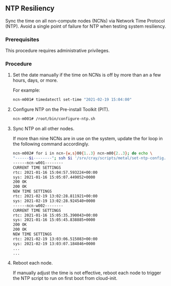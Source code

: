 ## NTP Resiliency

Sync the time on all non-compute nodes \(NCNs\) via Network Time Protocol \(NTP\). Avoid a single point of failure for NTP when testing system resiliency.

### Prerequisites

This procedure requires administrative privileges.

### Procedure

1.  Set the date manually if the time on NCNs is off by more than an a few hours, days, or more.

    For example:

    ```bash
    ncn-m001# timedatectl set-time "2021-02-19 15:04:00"
    ```

2.  Configure NTP on the Pre-install Toolkit \(PIT\).

    ```bash
    ncn-m001# /root/bin/configure-ntp.sh
    ```

3.  Sync NTP on all other nodes.

    If more than nine NCNs are in use on the system, update the for loop in the following command accordingly.

    ```bash
    ncn-m002# for i in ncn-{w,s}00{1..3} ncn-m00{2..3}; do echo \
    "------$i--------"; ssh $i '/srv/cray/scripts/metal/set-ntp-config.sh'; done
    ------ncn-w001--------
    CURRENT TIME SETTINGS
    rtc: 2021-01-16 15:04:57.593224+00:00
    sys: 2021-01-16 15:05:07.449052+0000
    200 OK
    200 OK
    NEW TIME SETTINGS
    rtc: 2021-02-19 13:02:28.811921+00:00
    sys: 2021-02-19 13:02:28.924540+0000
    ------ncn-w002--------
    CURRENT TIME SETTINGS
    rtc: 2021-01-16 15:05:35.390043+00:00
    sys: 2021-01-16 15:05:45.838885+0000
    200 OK
    200 OK
    NEW TIME SETTINGS
    rtc: 2021-02-19 13:03:06.515083+00:00
    sys: 2021-02-19 13:03:07.184846+0000
    ...
    ...
    ```

4.  Reboot each node.

    If manually adjust the time is not effective, reboot each node to trigger the NTP script to run on first boot from cloud-init.

